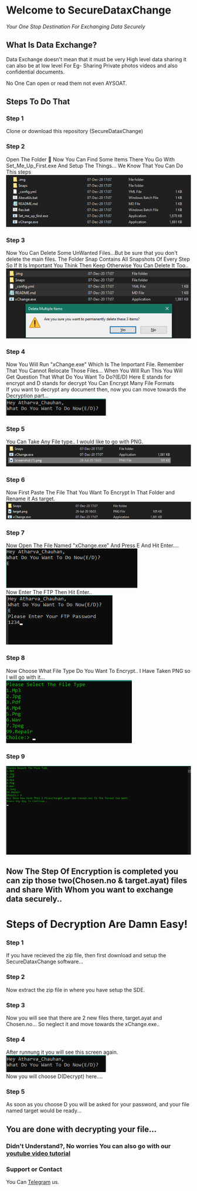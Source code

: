 # Welcome to SecureDataxChange 

_Your One Stop Destination For Exchanging Data Securely_

## What Is Data Exchange?

Data Exchange doesn't mean that it must be very High level data sharing it can also be at low level
For Eg- Sharing Private photos videos and also confidential documents.

No One Can open or read them not even AYSOAT.  

## Steps To Do That 

### Step 1
  Clone or download this repository (SecureDataxChange)

### Step 2
  Open The Folder 📂 Now You Can Find Some Items There You Go With Set_Me_Up_First.exe And Setup The Things...
  We Know That You Can Do This steps
  <BR>
![](Snaps/STEP1.png)

### Step 3
  Now You Can Delete Some UnWanted Files...But be sure that you don't delete the main files. 
  The Folder Snap Contains All Snapshots Of Every Step So If It Is Important You Think Then Keep Otherwise You Can Delete It Too..
  <BR>
  ![](Snaps/STEP3.png)

### Step 4
Now You Will Run "xChange.exe" Which Is The Important File. Remember That You Cannot Relocate Those Files...
When You Will Run This You Will Get Question That What Do You Want To Do?(E/D)
Here E stands for encrypt
and  D stands for decrypt
You Can Encrypt Many File Formats
<BR>
If you want to decrypt any document then, now you can move towards the Decryption part...
  <br>
  ![](Snaps/zav.png)
  
### Step 5
  You Can Take Any File type.. I would like to go with PNG.
  ![](Snaps/STEP5.png)
### Step 6
  Now First Paste The File That You Want To Encrypt In That Folder and Rename it As target.
  ![](Snaps/STEP6.png)
### Step 7
  Now Open The File Named "xChange.exe" And Press E And Hit Enter....
  <br>
  ![](Snaps/STEP7.png)
  <br>
  Now Enter The FTP Then Hit Enter..
  <br>
  ![](Snaps/STEP8.png)
### Step 8
  Now Choose What File Type Do You Want To Encrypt.. I Have Taken PNG so I will go with it...
  <br>
  ![](Snaps/STEP9.png)
### Step 9
  ![](Snaps/STEP10.png)
## Now The Step Of Encryption is completed you can zip those two(Chosen.no & target.ayat) files and share With Whom you want to exchange data securely..

# Steps of Decryption Are Damn Easy!

### Step 1 
  If you have recieved the zip file, then first download and setup the SecureDataxChange software...
  <br>
### Step 2
  Now extract the zip file in where you have setup the SDE.
### Step 3
  Now you will see that there are 2 new files there, target.ayat and Chosen.no... So neglect it and move towards the xChange.exe..
### Step 4
  After runnung it you will see this screen again.
  <br>
  ![](Snaps/zav.png)
  <br>
  Now you will choose D(Decrypt) here....
### Step 5 
  As soon as you choose D you will be asked for your password, and your file named target would be ready...

## You are done with decrypting your file...

### Didn't Understand?, No worries You can also go with our [youtube video tutorial](https://www.youtube.com/watch?v=27G9RAXx44c)

### Support or Contact

You Can [Telegram](https://t.me/MRTAG08) us.

